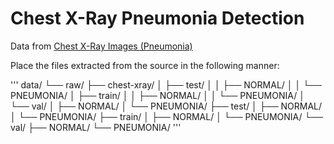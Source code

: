 # Chest X-Ray Pneumonia Detection

Data from [Chest X-Ray Images (Pneumonia)](https://www.kaggle.com/datasets/paultimothymooney/chest-xray-pneumonia)

Place the files extracted from the source in the following manner:

'''
data/
└── raw/
    ├── chest-xray/
    │   ├── test/
    │   │   ├── NORMAL/
    │   │   └── PNEUMONIA/
    │   ├── train/
    │   │   ├── NORMAL/
    │   │   └── PNEUMONIA/
    │   └── val/
    │       ├── NORMAL/
    │       └── PNEUMONIA/
    ├── test/
    │   ├── NORMAL/
    │   └── PNEUMONIA/
    ├── train/
    │   ├── NORMAL/
    │   └── PNEUMONIA/
    └── val/
        ├── NORMAL/
        └── PNEUMONIA/
'''
